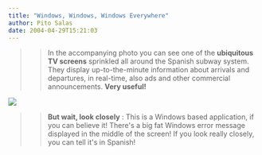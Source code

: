 ```yaml
---
title: "Windows, Windows, Windows Everywhere"
author: Pito Salas
date: 2004-04-29T15:21:03
---
```



>>

>> In the accompanying photo you can see one of the **ubiquitous TV screens**
sprinkled all around the Spanish subway system. They display up-to-the-minute
information about arrivals and departures, in real-time, also ads and other
commercial announcements. **Very useful!**

>>

>>
[![](https://i0.wp.com/s3.media.squarespace.com/production/1075723/12829350/weblogs/archives/DSCF0085-thumb.JPG?resize=400%2C300)](<http://s3.media.squarespace.com/production/1075723/12829350/weblogs/archives/DSCF0085.html>)

>>

>> **But wait, look closely** : This is a Windows based application, if you
can believe it! There's a big fat Windows error message displayed in the
middle of the screen! If you look really closely, you can tell it's in
Spanish!


